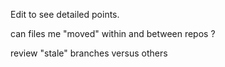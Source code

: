 Edit to see detailed points.

can files me "moved" within and between repos ?

review "stale" branches versus others
